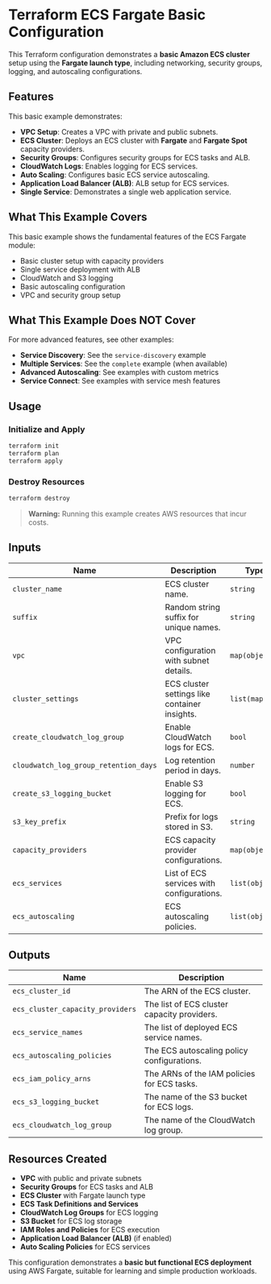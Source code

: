 # Terraform ECS Fargate Basic Configuration

This Terraform configuration demonstrates a **basic Amazon ECS cluster** setup using the **Fargate launch type**, including networking, security groups, logging, and autoscaling configurations.

## Features

This basic example demonstrates:

- **VPC Setup**: Creates a VPC with private and public subnets.
- **ECS Cluster**: Deploys an ECS cluster with **Fargate** and **Fargate Spot** capacity providers.
- **Security Groups**: Configures security groups for ECS tasks and ALB.
- **CloudWatch Logs**: Enables logging for ECS services.
- **Auto Scaling**: Configures basic ECS service autoscaling.
- **Application Load Balancer (ALB)**: ALB setup for ECS services.
- **Single Service**: Demonstrates a single web application service.

## What This Example Covers

This basic example shows the fundamental features of the ECS Fargate module:

- Basic cluster setup with capacity providers
- Single service deployment with ALB
- CloudWatch and S3 logging
- Basic autoscaling configuration
- VPC and security group setup

## What This Example Does NOT Cover

For more advanced features, see other examples:

- **Service Discovery**: See the `service-discovery` example
- **Multiple Services**: See the `complete` example (when available)
- **Advanced Autoscaling**: See examples with custom metrics
- **Service Connect**: See examples with service mesh features

## Usage

### **Initialize and Apply**

```bash
terraform init
terraform plan
terraform apply
```

### **Destroy Resources**

```bash
terraform destroy
```

> **Warning:** Running this example creates AWS resources that incur costs.

## Inputs

| Name                             | Description                                        | Type             | Default              |
|----------------------------------|------------------------------------------------|----------------|----------------------|
| `cluster_name`                   | ECS cluster name.                               | `string`        | `"cltest"`          |
| `suffix`                          | Random string suffix for unique names.         | `string`        | `""`                |
| `vpc`                             | VPC configuration with subnet details.         | `map(object)`   | `{}`                |
| `cluster_settings`                | ECS cluster settings like container insights.  | `list(map)`     | `[]`                |
| `create_cloudwatch_log_group`     | Enable CloudWatch logs for ECS.                | `bool`          | `true`              |
| `cloudwatch_log_group_retention_days` | Log retention period in days.            | `number`        | `90`                |
| `create_s3_logging_bucket`        | Enable S3 logging for ECS.                     | `bool`          | `true`              |
| `s3_key_prefix`                   | Prefix for logs stored in S3.                  | `string`        | `"logs/"`           |
| `capacity_providers`              | ECS capacity provider configurations.          | `map(object)`   | `{}`                |
| `ecs_services`                    | List of ECS services with configurations.      | `list(object)`  | `[]`                |
| `ecs_autoscaling`                 | ECS autoscaling policies.                      | `list(object)`  | `[]`                |

## Outputs

| Name                              | Description                                        |
|-----------------------------------|------------------------------------------------|
| `ecs_cluster_id`                   | The ARN of the ECS cluster.                     |
| `ecs_cluster_capacity_providers`   | The list of ECS cluster capacity providers.     |
| `ecs_service_names`                | The list of deployed ECS service names.        |
| `ecs_autoscaling_policies`         | The ECS autoscaling policy configurations.     |
| `ecs_iam_policy_arns`              | The ARNs of the IAM policies for ECS tasks.    |
| `ecs_s3_logging_bucket`            | The name of the S3 bucket for ECS logs.        |
| `ecs_cloudwatch_log_group`         | The name of the CloudWatch log group.          |

## Resources Created

- **VPC** with public and private subnets
- **Security Groups** for ECS tasks and ALB
- **ECS Cluster** with Fargate launch type
- **ECS Task Definitions and Services**
- **CloudWatch Log Groups** for ECS logging
- **S3 Bucket** for ECS log storage
- **IAM Roles and Policies** for ECS execution
- **Application Load Balancer (ALB)** (if enabled)
- **Auto Scaling Policies** for ECS services

This configuration demonstrates a **basic but functional ECS deployment** using AWS Fargate, suitable for learning and simple production workloads.
